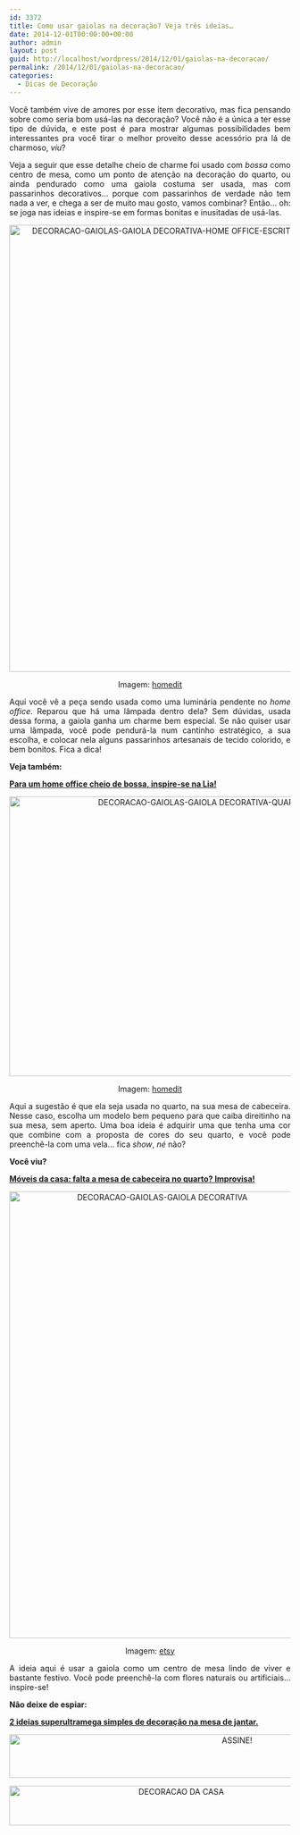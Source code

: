```yaml
---
id: 3372
title: Como usar gaiolas na decoração? Veja três ideias…
date: 2014-12-01T00:00:00+00:00
author: admin
layout: post
guid: http://localhost/wordpress/2014/12/01/gaiolas-na-decoracao/
permalink: /2014/12/01/gaiolas-na-decoracao/
categories:
  - Dicas de Decoração
---
```

<p align="justify">
  Você também vive de amores por esse item decorativo, mas fica pensando sobre como seria bom usá-las na decoração? Você não é a única a ter esse tipo de dúvida, e este post é para mostrar algumas possibilidades bem interessantes pra você tirar o melhor proveito desse acessório pra lá de charmoso, <em>viu</em>?
</p>

<p align="justify">
  Veja a seguir que esse detalhe cheio de charme foi usado com <em>bossa</em> como centro de mesa, como um ponto de atenção na decoração do quarto, ou ainda pendurado como uma gaiola costuma ser usada, mas com passarinhos decorativos… porque com passarinhos de verdade não tem nada a ver, e chega a ser de muito mau gosto, vamos combinar? Então… oh: se joga nas ideias e inspire-se em formas bonitas e inusitadas de usá-las.
</p>

<p align="center">
  <a href="http://www.trololodemulher.com.br/blog/wp-content/uploads/2014/11/DECORACAO-GAIOLAS-GAIOLA-DECORATIVA-HOME-OFFICE-ESCRITORIO.jpg"><img class="alignnone size-full wp-image-10618" src="http://www.trololodemulher.com.br/blog/wp-content/uploads/2014/11/DECORACAO-GAIOLAS-GAIOLA-DECORATIVA-HOME-OFFICE-ESCRITORIO.jpg" alt="DECORACAO-GAIOLAS-GAIOLA DECORATIVA-HOME OFFICE-ESCRITORIO" width="562" height="800" /></a>
</p>

<p align="center">
  Imagem: <a href="http://www.homedit.com/" target="_blank">homedit</a>
</p>

<p align="justify">
  Aqui você vê a peça sendo usada como uma luminária pendente no <em>home office</em>. Reparou que há uma lâmpada dentro dela? Sem dúvidas, usada dessa forma, a gaiola ganha um charme bem especial. Se não quiser usar uma lâmpada, você pode pendurá-la num cantinho estratégico, a sua escolha, e colocar nela alguns passarinhos artesanais de tecido colorido, e bem bonitos. Fica a dica!
</p>

<p align="justify">
  <strong>Veja também: </strong>
</p>

<p align="justify">
  <a href="http://www.decoracaodacasa.com/home-office-2/" target="_blank"><strong>Para um home office cheio de bossa, inspire-se na Lia!</strong></a>
</p>

<p align="center">
  <a href="http://www.trololodemulher.com.br/blog/wp-content/uploads/2014/11/DECORACAO-GAIOLAS-GAIOLA-DECORATIVA-QUARTO-MESA-CABECEIRA.jpg"><img class="alignnone size-full wp-image-10619" src="http://www.trololodemulher.com.br/blog/wp-content/uploads/2014/11/DECORACAO-GAIOLAS-GAIOLA-DECORATIVA-QUARTO-MESA-CABECEIRA.jpg" alt="DECORACAO-GAIOLAS-GAIOLA DECORATIVA-QUARTO-MESA CABECEIRA" width="800" height="501" /></a>
</p>

<p align="center">
  Imagem: <a href="http://www.homedit.com/" target="_blank">homedit</a>
</p>

<p align="justify">
  Aqui a sugestão é que ela seja usada no quarto, na sua mesa de cabeceira. Nesse caso, escolha um modelo bem pequeno para que caiba direitinho na sua mesa, sem aperto. Uma boa ideia é adquirir uma que tenha uma cor que combine com a proposta de cores do seu quarto, e você pode preenchê-la com uma vela… fica <em>show</em>, <em>né</em> não?
</p>

<p align="justify">
  <strong>Você viu?</strong>
</p>

<p align="justify">
  <a href="http://www.trololodemulher.com.br/2013/05/08/moveis-quarto/" target="_blank"><strong>Móveis da casa: falta a mesa de cabeceira no quarto? Improvisa!</strong></a>
</p>

<p align="center">
  <a href="http://www.trololodemulher.com.br/blog/wp-content/uploads/2014/11/DECORACAO-GAIOLAS-GAIOLA-DECORATIVA.jpg"><img class="alignnone size-full wp-image-10616" src="http://www.trololodemulher.com.br/blog/wp-content/uploads/2014/11/DECORACAO-GAIOLAS-GAIOLA-DECORATIVA.jpg" alt="DECORACAO-GAIOLAS-GAIOLA DECORATIVA" width="532" height="800" /></a>
</p>

<p align="center">
  Imagem: <a href="https://www.etsy.com/listing/204570660/bird-cage-cream-white-set-of-3-brid-cage" target="_blank">etsy</a>
</p>

<p align="justify">
  A ideia aqui é usar a gaiola como um centro de mesa lindo de viver e bastante festivo. Você pode preenchê-la com flores naturais ou artificiais… inspire-se!
</p>

<p align="justify">
  <strong>Não deixe de espiar:</strong>
</p>

<p align="justify">
  <a href="http://www.decoracaodacasa.com/decoracao-na-mesa-de-jantar/" target="_blank"><strong>2 ideias superultramega simples de decoração na mesa de jantar.</strong></a>
</p>

<p align="center">
  <a href="http://feedburner.google.com/fb/a/mailverify?uri=blogbichafemea&loc=pt_BR" target="_blank"><img class="alignnone size-full wp-image-10439" src="http://www.trololodemulher.com.br/blog/wp-content/uploads/2014/09/ASSINE.png" alt="ASSINE!" width="800" height="78" /></a>
</p>

<p align="center">
  <a href="http://www.decoracaodacasa.com/" target="_blank"><img class="alignnone size-full wp-image-10262" src="http://www.trololodemulher.com.br/blog/wp-content/uploads/2014/07/DECORACAO-DA-CASA.png" alt="DECORACAO DA CASA" width="600" height="71" /></a>
</p>

<p align="justify">